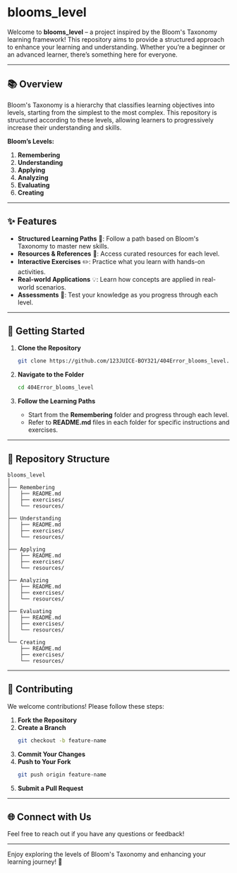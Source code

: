 
# blooms_level

Welcome to **blooms_level** – a project inspired by the Bloom's Taxonomy learning framework! This repository aims to provide a structured approach to enhance your learning and understanding. Whether you’re a beginner or an advanced learner, there’s something here for everyone.

---

## 📚 Overview

Bloom's Taxonomy is a hierarchy that classifies learning objectives into levels, starting from the simplest to the most complex. This repository is structured according to these levels, allowing learners to progressively increase their understanding and skills. 

**Bloom’s Levels:**  
1. **Remembering**  
2. **Understanding**  
3. **Applying**  
4. **Analyzing**  
5. **Evaluating**  
6. **Creating**

---

## ✨ Features

- **Structured Learning Paths** 🎯: Follow a path based on Bloom's Taxonomy to master new skills.
- **Resources & References** 📖: Access curated resources for each level.
- **Interactive Exercises** ✏️: Practice what you learn with hands-on activities.
- **Real-world Applications** 💡: Learn how concepts are applied in real-world scenarios.
- **Assessments** 📝: Test your knowledge as you progress through each level.

---

## 🚀 Getting Started

1. **Clone the Repository**  
   ```bash
   git clone https://github.com/123JUICE-BOY321/404Error_blooms_level.git
   ```

2. **Navigate to the Folder**  
   ```bash
   cd 404Error_blooms_level
   ```

3. **Follow the Learning Paths**  
   - Start from the **Remembering** folder and progress through each level.
   - Refer to **README.md** files in each folder for specific instructions and exercises.

---

## 📂 Repository Structure

```plaintext
blooms_level
│
├── Remembering
│   ├── README.md
│   ├── exercises/
│   └── resources/
│
├── Understanding
│   ├── README.md
│   ├── exercises/
│   └── resources/
│
├── Applying
│   ├── README.md
│   ├── exercises/
│   └── resources/
│
├── Analyzing
│   ├── README.md
│   ├── exercises/
│   └── resources/
│
├── Evaluating
│   ├── README.md
│   ├── exercises/
│   └── resources/
│
└── Creating
    ├── README.md
    ├── exercises/
    └── resources/
```

---

## 👥 Contributing

We welcome contributions! Please follow these steps:

1. **Fork the Repository**
2. **Create a Branch**  
   ```bash
   git checkout -b feature-name
   ```
3. **Commit Your Changes**
4. **Push to Your Fork**  
   ```bash
   git push origin feature-name
   ```
5. **Submit a Pull Request**

---

## 🌐 Connect with Us

Feel free to reach out if you have any questions or feedback!

---

Enjoy exploring the levels of Bloom's Taxonomy and enhancing your learning journey! 🌱
